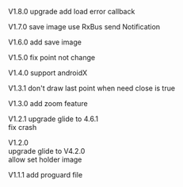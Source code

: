 V1.8.0
upgrade
add load error callback

V1.7.0
save image use RxBus send Notification

V1.6.0
add save image

V1.5.0
fix point not change

V1.4.0
support androidX

V1.3.1
don't draw last point when need close is true

V1.3.0
add zoom feature

V1.2.1
upgrade glide to 4.6.1  
fix crash

V1.2.0  
upgrade glide to V4.2.0  
allow set holder image

V1.1.1
add proguard file